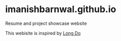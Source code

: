 # imanishbarnwal.github.io
Resume and project showcase website

This webisite is inspired by [Long Do](https://longpdo.github.io)
